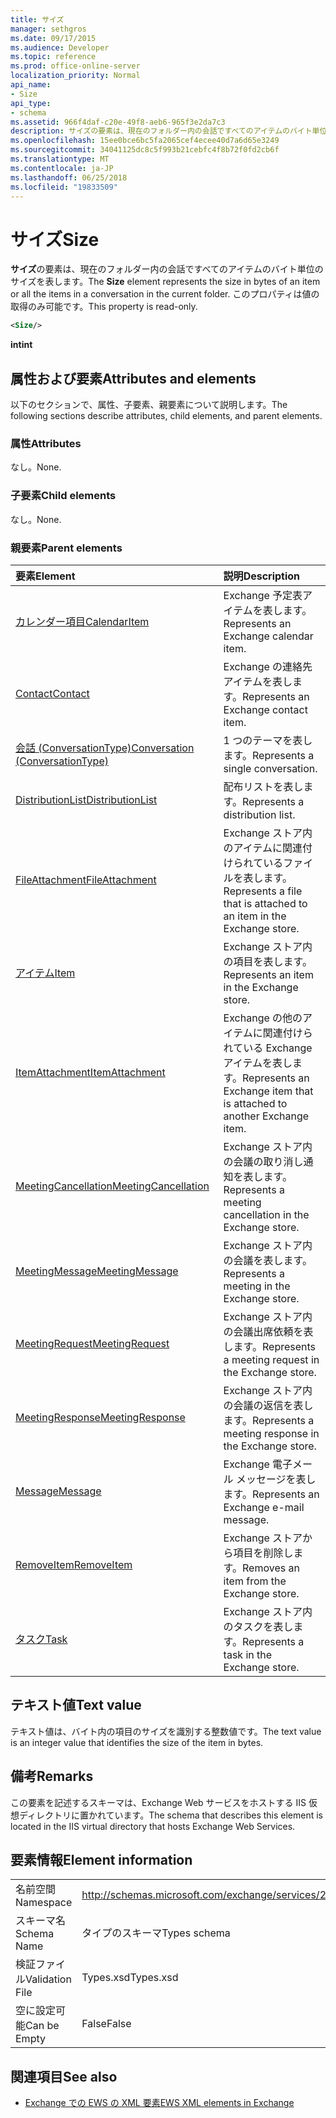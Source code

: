 ```yaml
---
title: サイズ
manager: sethgros
ms.date: 09/17/2015
ms.audience: Developer
ms.topic: reference
ms.prod: office-online-server
localization_priority: Normal
api_name:
- Size
api_type:
- schema
ms.assetid: 966f4daf-c20e-49f8-aeb6-965f3e2da7c3
description: サイズの要素は、現在のフォルダー内の会話ですべてのアイテムのバイト単位のサイズを表します。 このプロパティは値の取得のみ可能です。
ms.openlocfilehash: 15ee0bce6bc5fa2065cef4ecee40d7a6d65e3249
ms.sourcegitcommit: 34041125dc8c5f993b21cebfc4f8b72f0fd2cb6f
ms.translationtype: MT
ms.contentlocale: ja-JP
ms.lasthandoff: 06/25/2018
ms.locfileid: "19833509"
---
```

# <a name="size"></a><span data-ttu-id="da6f5-104">サイズ</span><span class="sxs-lookup"><span data-stu-id="da6f5-104">Size</span></span>

<span data-ttu-id="da6f5-105">**サイズ**の要素は、現在のフォルダー内の会話ですべてのアイテムのバイト単位のサイズを表します。</span><span class="sxs-lookup"><span data-stu-id="da6f5-105">The **Size** element represents the size in bytes of an item or all the items in a conversation in the current folder.</span></span> <span data-ttu-id="da6f5-106">このプロパティは値の取得のみ可能です。</span><span class="sxs-lookup"><span data-stu-id="da6f5-106">This property is read-only.</span></span> 
  
```XML
<Size/>
```

 <span data-ttu-id="da6f5-107">**int**</span><span class="sxs-lookup"><span data-stu-id="da6f5-107">**int**</span></span>
## <a name="attributes-and-elements"></a><span data-ttu-id="da6f5-108">属性および要素</span><span class="sxs-lookup"><span data-stu-id="da6f5-108">Attributes and elements</span></span>

<span data-ttu-id="da6f5-109">以下のセクションで、属性、子要素、親要素について説明します。</span><span class="sxs-lookup"><span data-stu-id="da6f5-109">The following sections describe attributes, child elements, and parent elements.</span></span>
  
### <a name="attributes"></a><span data-ttu-id="da6f5-110">属性</span><span class="sxs-lookup"><span data-stu-id="da6f5-110">Attributes</span></span>

<span data-ttu-id="da6f5-111">なし。</span><span class="sxs-lookup"><span data-stu-id="da6f5-111">None.</span></span>
  
### <a name="child-elements"></a><span data-ttu-id="da6f5-112">子要素</span><span class="sxs-lookup"><span data-stu-id="da6f5-112">Child elements</span></span>

<span data-ttu-id="da6f5-113">なし。</span><span class="sxs-lookup"><span data-stu-id="da6f5-113">None.</span></span>
  
### <a name="parent-elements"></a><span data-ttu-id="da6f5-114">親要素</span><span class="sxs-lookup"><span data-stu-id="da6f5-114">Parent elements</span></span>

|<span data-ttu-id="da6f5-115">**要素**</span><span class="sxs-lookup"><span data-stu-id="da6f5-115">**Element**</span></span>|<span data-ttu-id="da6f5-116">**説明**</span><span class="sxs-lookup"><span data-stu-id="da6f5-116">**Description**</span></span>|
|:-----|:-----|
|[<span data-ttu-id="da6f5-117">カレンダー項目</span><span class="sxs-lookup"><span data-stu-id="da6f5-117">CalendarItem</span></span>](calendaritem.md) <br/> |<span data-ttu-id="da6f5-118">Exchange 予定表アイテムを表します。</span><span class="sxs-lookup"><span data-stu-id="da6f5-118">Represents an Exchange calendar item.</span></span>  <br/> |
|[<span data-ttu-id="da6f5-119">Contact</span><span class="sxs-lookup"><span data-stu-id="da6f5-119">Contact</span></span>](contact.md) <br/> |<span data-ttu-id="da6f5-120">Exchange の連絡先アイテムを表します。</span><span class="sxs-lookup"><span data-stu-id="da6f5-120">Represents an Exchange contact item.</span></span>  <br/> |
|[<span data-ttu-id="da6f5-121">会話 (ConversationType)</span><span class="sxs-lookup"><span data-stu-id="da6f5-121">Conversation (ConversationType)</span></span>](conversation-conversationtype.md) <br/> |<span data-ttu-id="da6f5-122">1 つのテーマを表します。</span><span class="sxs-lookup"><span data-stu-id="da6f5-122">Represents a single conversation.</span></span>  <br/> |
|[<span data-ttu-id="da6f5-123">DistributionList</span><span class="sxs-lookup"><span data-stu-id="da6f5-123">DistributionList</span></span>](distributionlist.md) <br/> |<span data-ttu-id="da6f5-124">配布リストを表します。</span><span class="sxs-lookup"><span data-stu-id="da6f5-124">Represents a distribution list.</span></span>  <br/> |
|[<span data-ttu-id="da6f5-125">FileAttachment</span><span class="sxs-lookup"><span data-stu-id="da6f5-125">FileAttachment</span></span>](fileattachment.md) <br/> |<span data-ttu-id="da6f5-126">Exchange ストア内のアイテムに関連付けられているファイルを表します。</span><span class="sxs-lookup"><span data-stu-id="da6f5-126">Represents a file that is attached to an item in the Exchange store.</span></span>  <br/> |
|[<span data-ttu-id="da6f5-127">アイテム</span><span class="sxs-lookup"><span data-stu-id="da6f5-127">Item</span></span>](item.md) <br/> |<span data-ttu-id="da6f5-128">Exchange ストア内の項目を表します。</span><span class="sxs-lookup"><span data-stu-id="da6f5-128">Represents an item in the Exchange store.</span></span>  <br/> |
|[<span data-ttu-id="da6f5-129">ItemAttachment</span><span class="sxs-lookup"><span data-stu-id="da6f5-129">ItemAttachment</span></span>](itemattachment.md) <br/> |<span data-ttu-id="da6f5-130">Exchange の他のアイテムに関連付けられている Exchange アイテムを表します。</span><span class="sxs-lookup"><span data-stu-id="da6f5-130">Represents an Exchange item that is attached to another Exchange item.</span></span>  <br/> |
|[<span data-ttu-id="da6f5-131">MeetingCancellation</span><span class="sxs-lookup"><span data-stu-id="da6f5-131">MeetingCancellation</span></span>](meetingcancellation.md) <br/> |<span data-ttu-id="da6f5-132">Exchange ストア内の会議の取り消し通知を表します。</span><span class="sxs-lookup"><span data-stu-id="da6f5-132">Represents a meeting cancellation in the Exchange store.</span></span>  <br/> |
|[<span data-ttu-id="da6f5-133">MeetingMessage</span><span class="sxs-lookup"><span data-stu-id="da6f5-133">MeetingMessage</span></span>](meetingmessage.md) <br/> |<span data-ttu-id="da6f5-134">Exchange ストア内の会議を表します。</span><span class="sxs-lookup"><span data-stu-id="da6f5-134">Represents a meeting in the Exchange store.</span></span>  <br/> |
|[<span data-ttu-id="da6f5-135">MeetingRequest</span><span class="sxs-lookup"><span data-stu-id="da6f5-135">MeetingRequest</span></span>](meetingrequest.md) <br/> |<span data-ttu-id="da6f5-136">Exchange ストア内の会議出席依頼を表します。</span><span class="sxs-lookup"><span data-stu-id="da6f5-136">Represents a meeting request in the Exchange store.</span></span>  <br/> |
|[<span data-ttu-id="da6f5-137">MeetingResponse</span><span class="sxs-lookup"><span data-stu-id="da6f5-137">MeetingResponse</span></span>](meetingresponse.md) <br/> |<span data-ttu-id="da6f5-138">Exchange ストア内の会議の返信を表します。</span><span class="sxs-lookup"><span data-stu-id="da6f5-138">Represents a meeting response in the Exchange store.</span></span>  <br/> |
|[<span data-ttu-id="da6f5-139">Message</span><span class="sxs-lookup"><span data-stu-id="da6f5-139">Message</span></span>](message-ex15websvcsotherref.md) <br/> |<span data-ttu-id="da6f5-140">Exchange 電子メール メッセージを表します。</span><span class="sxs-lookup"><span data-stu-id="da6f5-140">Represents an Exchange e-mail message.</span></span>  <br/> |
|[<span data-ttu-id="da6f5-141">RemoveItem</span><span class="sxs-lookup"><span data-stu-id="da6f5-141">RemoveItem</span></span>](removeitem.md) <br/> |<span data-ttu-id="da6f5-142">Exchange ストアから項目を削除します。</span><span class="sxs-lookup"><span data-stu-id="da6f5-142">Removes an item from the Exchange store.</span></span>  <br/> |
|[<span data-ttu-id="da6f5-143">タスク</span><span class="sxs-lookup"><span data-stu-id="da6f5-143">Task</span></span>](task.md) <br/> |<span data-ttu-id="da6f5-144">Exchange ストア内のタスクを表します。</span><span class="sxs-lookup"><span data-stu-id="da6f5-144">Represents a task in the Exchange store.</span></span>  <br/> |
   
## <a name="text-value"></a><span data-ttu-id="da6f5-145">テキスト値</span><span class="sxs-lookup"><span data-stu-id="da6f5-145">Text value</span></span>

<span data-ttu-id="da6f5-146">テキスト値は、バイト内の項目のサイズを識別する整数値です。</span><span class="sxs-lookup"><span data-stu-id="da6f5-146">The text value is an integer value that identifies the size of the item in bytes.</span></span>
  
## <a name="remarks"></a><span data-ttu-id="da6f5-147">備考</span><span class="sxs-lookup"><span data-stu-id="da6f5-147">Remarks</span></span>

<span data-ttu-id="da6f5-148">この要素を記述するスキーマは、Exchange Web サービスをホストする IIS 仮想ディレクトリに置かれています。</span><span class="sxs-lookup"><span data-stu-id="da6f5-148">The schema that describes this element is located in the IIS virtual directory that hosts Exchange Web Services.</span></span>
  
## <a name="element-information"></a><span data-ttu-id="da6f5-149">要素情報</span><span class="sxs-lookup"><span data-stu-id="da6f5-149">Element information</span></span>

|||
|:-----|:-----|
|<span data-ttu-id="da6f5-150">名前空間</span><span class="sxs-lookup"><span data-stu-id="da6f5-150">Namespace</span></span>  <br/> |http://schemas.microsoft.com/exchange/services/2006/types  <br/> |
|<span data-ttu-id="da6f5-151">スキーマ名</span><span class="sxs-lookup"><span data-stu-id="da6f5-151">Schema Name</span></span>  <br/> |<span data-ttu-id="da6f5-152">タイプのスキーマ</span><span class="sxs-lookup"><span data-stu-id="da6f5-152">Types schema</span></span>  <br/> |
|<span data-ttu-id="da6f5-153">検証ファイル</span><span class="sxs-lookup"><span data-stu-id="da6f5-153">Validation File</span></span>  <br/> |<span data-ttu-id="da6f5-154">Types.xsd</span><span class="sxs-lookup"><span data-stu-id="da6f5-154">Types.xsd</span></span>  <br/> |
|<span data-ttu-id="da6f5-155">空に設定可能</span><span class="sxs-lookup"><span data-stu-id="da6f5-155">Can be Empty</span></span>  <br/> |<span data-ttu-id="da6f5-156">False</span><span class="sxs-lookup"><span data-stu-id="da6f5-156">False</span></span>  <br/> |
   
## <a name="see-also"></a><span data-ttu-id="da6f5-157">関連項目</span><span class="sxs-lookup"><span data-stu-id="da6f5-157">See also</span></span>



- [<span data-ttu-id="da6f5-158">Exchange での EWS の XML 要素</span><span class="sxs-lookup"><span data-stu-id="da6f5-158">EWS XML elements in Exchange</span></span>](ews-xml-elements-in-exchange.md)


